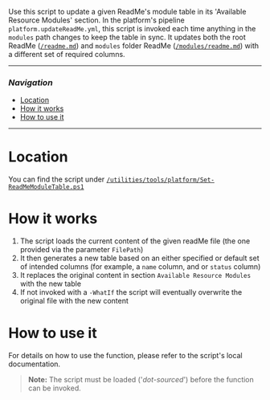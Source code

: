 Use this script to update a given ReadMe's module table in its 'Available Resource Modules' section.
In the platform's pipeline `platform.updateReadMe.yml`, this script is invoked each time anything in the `modules` path changes to keep the table in sync. It updates both the root ReadMe ([`/readme.md`](https://github.com/Azure/ResourceModules/blob/main/README.md)) and `modules` folder ReadMe ([`/modules/readme.md`](https://github.com/Azure/ResourceModules/blob/main/modules/README.md)) with a different set of required columns.

---

### _Navigation_

- [Location](#location)
- [How it works](#how-it-works)
- [How to use it](#how-to-use-it)

---
# Location

You can find the script under [`/utilities/tools/platform/Set-ReadMeModuleTable.ps1`](https://github.com/Azure/ResourceModules/blob/main/utilities/tools/platform/Set-ReadMeModuleTable.ps1)

# How it works

1. The script loads the current content of the given readMe file (the one provided via the parameter `FilePath`)
1. It then generates a new table based on an either specified or default set of intended columns (for example, a `name` column, and or `status` column)
1. It replaces the original content in section `Available Resource Modules` with the new table
1. If not invoked with a `-WhatIf` the script will eventually overwrite the original file with the new content

# How to use it

For details on how to use the function, please refer to the script's local documentation.

> **Note:** The script must be loaded ('*dot-sourced*') before the function can be invoked.
